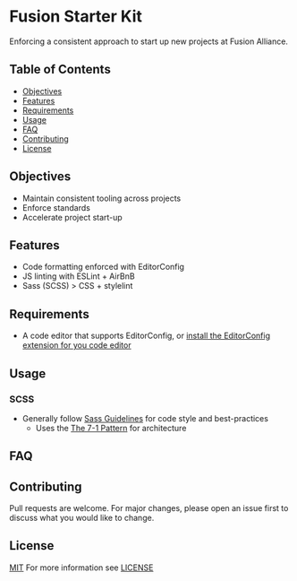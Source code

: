 # Fusion Starter Kit
Enforcing a consistent approach to start up new projects at Fusion Alliance.

## Table of Contents
- [Objectives](#objectives)
- [Features](#features)
- [Requirements](#requirements)
- [Usage](#usage)
- [FAQ](#faq)
- [Contributing](#contributing)
- [License](#license)

## Objectives
- Maintain consistent tooling across projects
- Enforce standards
- Accelerate project start-up

## Features
- Code formatting enforced with EditorConfig
- JS linting with ESLint + AirBnB
- Sass (SCSS) > CSS + stylelint

## Requirements
- A code editor that supports EditorConfig, or [install the EditorConfig extension for you code editor](https://editorconfig.org/#download)

## Usage

### SCSS
- Generally follow [Sass Guidelines](https://sass-guidelin.es) for code style and best-practices
  - Uses the [The 7-1 Pattern](https://sass-guidelin.es/#the-7-1-pattern) for architecture


## FAQ


## Contributing
Pull requests are welcome. For major changes, please open an issue first to discuss what you would like to change.


## License
[MIT](https://choosealicense.com/licenses/mit/)
For more information see [LICENSE](https://github.com/quicksolutions/starter-kit/blob/master/LICENSE)